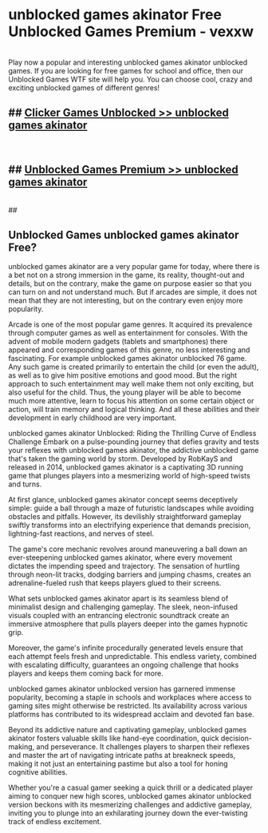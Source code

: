 # unblocked games akinator  Free Unblocked Games Premium - vexxw <br>
<br>
Play now a popular and interesting unblocked games akinator unblocked games. If you are looking for free games for school and office, then our Unblocked Games WTF site will help you. You can choose cool, crazy and exciting unblocked games of different genres!


## ##  [Clicker Games Unblocked >> unblocked games akinator](http://freeplayer.one?title=unblocked_games_akinator&ref=UGames)
  <br>

##  ## [Unblocked Games Premium >> unblocked games akinator](http://freeplayer.one?title=unblocked_games_akinator&ref=UGames)
  <br>
  ##



## Unblocked Games unblocked games akinator Free?

unblocked games akinator are a very popular game for today, where there is a bet not on a strong immersion in the game, its reality, thought-out and details, but on the contrary, make the game on purpose easier so that you can turn on and not understand much. But if arcades are simple, it does not mean that they are not interesting, but on the contrary even enjoy more popularity.

Arcade is one of the most popular game genres. It acquired its prevalence through computer games as well as entertainment for consoles. With the advent of mobile modern gadgets (tablets and smartphones) there appeared and corresponding games of this genre, no less interesting and fascinating. For example unblocked games akinator unblocked 76 game. Any such game is created primarily to entertain the child (or even the adult), as well as to give him positive emotions and good mood. But the right approach to such entertainment may well make them not only exciting, but also useful for the child. Thus, the young player will be able to become much more attentive, learn to focus his attention on some certain object or action, will train memory and logical thinking. And all these abilities and their development in early childhood are very important.

unblocked games akinator Unblocked: Riding the Thrilling Curve of Endless Challenge
Embark on a pulse-pounding journey that defies gravity and tests your reflexes with unblocked games akinator, the addictive unblocked game that's taken the gaming world by storm. Developed by RobKayS and released in 2014, unblocked games akinator is a captivating 3D running game that plunges players into a mesmerizing world of high-speed twists and turns.

At first glance, unblocked games akinator concept seems deceptively simple: guide a ball through a maze of futuristic landscapes while avoiding obstacles and pitfalls. However, its devilishly straightforward gameplay swiftly transforms into an electrifying experience that demands precision, lightning-fast reactions, and nerves of steel.

The game's core mechanic revolves around maneuvering a ball down an ever-steepening unblocked games akinator, where every movement dictates the impending speed and trajectory. The sensation of hurtling through neon-lit tracks, dodging barriers and jumping chasms, creates an adrenaline-fueled rush that keeps players glued to their screens.

What sets unblocked games akinator apart is its seamless blend of minimalist design and challenging gameplay. The sleek, neon-infused visuals coupled with an entrancing electronic soundtrack create an immersive atmosphere that pulls players deeper into the games hypnotic grip.

Moreover, the game's infinite procedurally generated levels ensure that each attempt feels fresh and unpredictable. This endless variety, combined with escalating difficulty, guarantees an ongoing challenge that hooks players and keeps them coming back for more.

unblocked games akinator unblocked version has garnered immense popularity, becoming a staple in schools and workplaces where access to gaming sites might otherwise be restricted. Its availability across various platforms has contributed to its widespread acclaim and devoted fan base.

Beyond its addictive nature and captivating gameplay, unblocked games akinator fosters valuable skills like hand-eye coordination, quick decision-making, and perseverance. It challenges players to sharpen their reflexes and master the art of navigating intricate paths at breakneck speeds, making it not just an entertaining pastime but also a tool for honing cognitive abilities.

Whether you're a casual gamer seeking a quick thrill or a dedicated player aiming to conquer new high scores, unblocked games akinator unblocked version beckons with its mesmerizing challenges and addictive gameplay, inviting you to plunge into an exhilarating journey down the ever-twisting track of endless excitement.